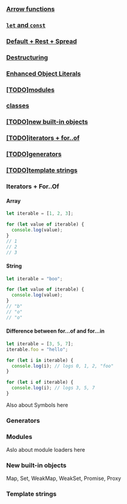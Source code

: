 ### [Arrow functions](arrows/arrow_func.md)

### [`let` and `const`](let_const/let_and_const.md)

### [Default + Rest + Spread](default_rest_spread/def_val.md)

### [Destructuring](destruct/pattern_match.md)

### [Enhanced Object Literals](obj_literals/short_prop.md)

### [[TODO]modules](#modules)

### [classes](classes/classes.md)

### [[TODO]new built-in objects](#new-built-in-objects)

### [[TODO]iterators + for..of](#iterators--forof)

### [[TODO]generators](#generators)

### [[TODO]template strings](#template-strings)

### Iterators + For..Of

#### Array
```JavaScript
let iterable = [1, 2, 3];

for (let value of iterable) {
  console.log(value);
}
// 1
// 2
// 3
```

#### String
```JavaScript
let iterable = "boo";

for (let value of iterable) {
  console.log(value);
}
// "b"
// "o"
// "o"
```


#### Difference between for...of and for...in
```JavaScript
let iterable = [3, 5, 7];
iterable.foo = "hello";

for (let i in iterable) {
  console.log(i); // logs 0, 1, 2, "foo"
}

for (let i of iterable) {
  console.log(i); // logs 3, 5, 7
}
```
Also about Symbols here

### Generators

### Modules
Aslo about module loaders here

### New built-in objects
Map, Set, WeakMap, WeakSet, Promise, Proxy

### Template strings

